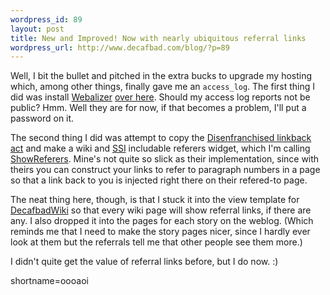 ```yaml
--- 
wordpress_id: 89
layout: post
title: New and Improved! Now with nearly ubiquitous referral links
wordpress_url: http://www.decafbad.com/blog/?p=89
---
```

<p>Well, I bit the bullet and pitched in the extra bucks to upgrade my hosting which, among other things, finally gave me an <code>access_log</code>.  The first thing I did was install <a href="http://www.mrunix.net/webalizer/">Webalizer</a> <a href="http://www.decafbad.com/stats/">over here</a>.  Should my access log reports not be public?  Hmm.  Well they are for now, if that becomes a problem, I'll put a password on it.</p>
<p>The second thing I did was attempt to copy the <a href="http://www.disenchanted.com/dis/linkback.html">Disenfranchised linkback act</a> and make a wiki and <a href="http://www.decafbad.com/twiki/bin/view/Main/SSI">SSI</a> includable referers widget, which I'm calling <a href="http://www.decafbad.com/twiki/bin/view/Main/ShowReferers">ShowReferers</a>.  Mine's not quite so slick as their implementation, since with theirs you can construct your links to refer to paragraph numbers in a page so that a link back to you is injected right there on their refered-to page.  </p>
<p>The neat thing here, though, is that I stuck it into the view template for <a href="http://www.decafbad.com/twiki/bin/view/Main/WebHome">DecafbadWiki</a> so that every wiki page will show referral links, if there are any.  I also dropped it into the pages for each story on the weblog.  (Which reminds me that I need to make the story pages nicer, since I hardly ever look at them but the referrals tell me that other people see them more.)</p>
<p>I didn't quite get the value of referral links before, but I do now. :)</p>
<!--more-->
shortname=oooaoi
